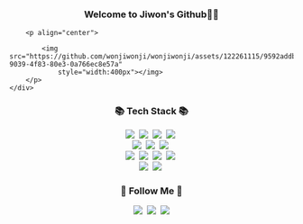 <!DOCTYPE html>
<html>

<head>
	<div align = "center">
	<h3>Welcome to Jiwon's Github👋🏻</h3>
	</div>
 <div gif>
	
		<p align="center">
  			
			<img src="https://github.com/wonjiwonji/wonjiwonji/assets/122261115/9592addb-9039-4f83-80e3-0a766ec8e57a"
				style="width:400px"></img>
		</p>
	</div>
</head>

<body>
	<div stack>
		<h3 align="center">📚 Tech Stack 📚</h3>
		<p align="center">
			<img src="https://img.shields.io/badge/Java-007396?style=flat-square&logo=Java&logoColor=white" /></a>&nbsp
			<img
				src="https://img.shields.io/badge/Python-3766AB?style=flat-square&logo=Python&logoColor=white" /></a>&nbsp
			<img src="https://img.shields.io/badge/C-A8B9CC?style=flat-square&logo=C&logoColor=white" /></a>&nbsp
			<img
				src="https://img.shields.io/badge/JavaScript-F7DF1E?style=flat-square&logo=javaScript&logoColor=white" /></a>&nbsp
			<br>
			<img
				src="https://img.shields.io/badge/Spring-6DB33F?style=flat-square&logo=Spring&logoColor=white" /></a>&nbsp
			<img
				src="https://img.shields.io/badge/HTML5-E34F26?style=flat-square&logo=HTML5&logoColor=white" /></a>&nbsp
			<img src="https://img.shields.io/badge/CSS3-1572B6?style=flat-square&logo=CSS3&logoColor=white" /></a>&nbsp
			<br>
			<img
				src="https://img.shields.io/badge/Oracle-F80000?style=flat-square&logo=Oracle&logoColor=white" /></a>&nbsp
			<img
				src="https://img.shields.io/badge/MySQL-4479A1?style=flat-square&logo=MySQL&logoColor=white" /></a>&nbsp
			<img
				src="https://img.shields.io/badge/MariaDB-003545?style=flat-square&logo=MariaDB&logoColor=white" /></a>&nbsp
			<img
				src="https://img.shields.io/badge/Firebase-FFCA28?style=flat-square&logo=Firebase&logoColor=white" /></a>&nbsp
			<br>
			<img
				src="https://img.shields.io/badge/Linux-FCC624?style=flat-square&logo=Linux&logoColor=white" /></a>&nbsp
			<img src="https://img.shields.io/badge/Git-F05032?style=flat-square&logo=Git&logoColor=white" /></a>&nbsp
		</p>
	</div>
	<h3 align="center">🌈 Follow Me 🌈</h3>
	<p align="center">
		<a href="https://velog.io/@hyeinisfree"><img
				src="https://img.shields.io/badge/Tech%20Blog-11B48A?style=flat-square&logo=Vimeo&logoColor=white&link=https://velog.io/@hyeinisfree" /></a>&nbsp
		<a href="https://www.instagram.com/dev.dobby/"><img
				src="https://img.shields.io/badge/Instagram-E4405F?style=flat-square&logo=Instagram&logoColor=white&link=https://www.instagram.com/hye_inisfree/" /></a>&nbsp
		<a href="mailto:kimhyein7110@gmail.com"><img
				src="https://img.shields.io/badge/Gmail-d14836?style=flat-square&logo=Gmail&logoColor=white&link=kimhyein7110@gmail.com" /></a>
	</p>


</body>

</html>
